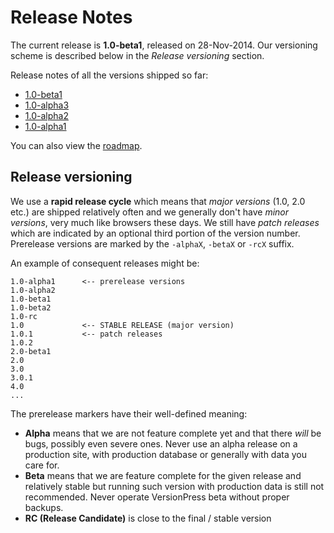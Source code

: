# Release Notes #

The current release is **1.0-beta1**, released on 28-Nov-2014. Our versioning scheme is described below in the *Release versioning* section.

Release notes of all the versions shipped so far:

* [1.0-beta1](./release-notes/1.0-beta1)
* [1.0-alpha3](./release-notes/1.0-alpha3)
* [1.0-alpha2](./release-notes/1.0-alpha2)
* [1.0-alpha1](./release-notes/1.0-alpha1)

You can also view the [roadmap](./release-notes/roadmap).


## Release versioning ##

We use a **rapid release cycle** which means that *major versions* (1.0, 2.0 etc.) are shipped relatively often and we generally don't have *minor versions*, very much like browsers these days. We still have *patch releases* which are indicated by an optional third portion of the version number. Prerelease versions are marked by the `-alphaX`, `-betaX` or `-rcX` suffix.

An example of consequent releases might be:


    1.0-alpha1      <-- prerelease versions
    1.0-alpha2
    1.0-beta1
    1.0-beta2
    1.0-rc
    1.0             <-- STABLE RELEASE (major version)
    1.0.1           <-- patch releases
    1.0.2
    2.0-beta1
    2.0
    3.0
    3.0.1
    4.0
    ...


The prerelease markers have their well-defined meaning:

* **Alpha** means that we are not feature complete yet and that there *will* be bugs, possibly even severe ones. Never use an alpha release on a production site, with production database or generally with data you care for.
* **Beta** means that we are feature complete for the given release and relatively stable but running such version with production data is still not recommended. Never operate VersionPress beta without proper backups.
* **RC (Release Candidate)** is close to the final / stable version 